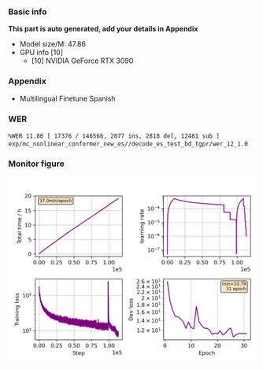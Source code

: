 ### Basic info

**This part is auto generated, add your details in Appendix**

* Model size/M: 47.86
* GPU info \[10\]
  * \[10\] NVIDIA GeForce RTX 3090

### Appendix

* Multilingual Finetune Spanish

### WER
```
%WER 11.86 [ 17376 / 146566, 2077 ins, 2818 del, 12481 sub ] exp/mc_nonlinear_conformer_new_es//decode_es_test_bd_tgpr/wer_12_1.0
```

### Monitor figure
![monitor](./monitor.png)
